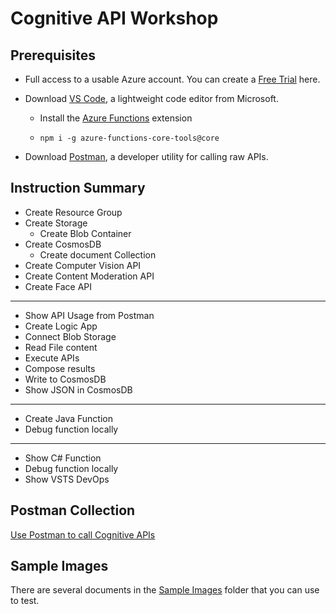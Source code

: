 # Cognitive API Workshop

## Prerequisites
* Full access to a usable Azure account. You can create a [Free Trial](https://azure.microsoft.com/en-us/offers/ms-azr-0044p/) here.

* Download [VS Code](https://code.visualstudio.com/docs), a lightweight code editor from Microsoft.

  * Install the [Azure Functions](https://marketplace.visualstudio.com/items?itemName=ms-azuretools.vscode-azurefunctions) extension

  * `npm i -g azure-functions-core-tools@core`

* Download [Postman](https://www.getpostman.com/apps), a developer utility for calling raw APIs.

## Instruction Summary
* Create Resource Group
* Create Storage
  * Create Blob Container
* Create CosmosDB
  * Create document Collection
* Create Computer Vision API
* Create Content Moderation API
* Create Face API
---
* Show API Usage from Postman
* Create Logic App
* Connect Blob Storage
* Read File content
* Execute APIs
* Compose results
* Write to CosmosDB
* Show JSON in CosmosDB
---
* Create Java Function
* Debug function locally
---
* Show C# Function
* Debug function locally
* Show VSTS DevOps

## Postman Collection
[Use Postman to call Cognitive APIs](Postman/Cognitive+APIs.postman_collection.json)

## Sample Images
There are several documents in the [Sample Images](SampleImages) folder that you can use to test.